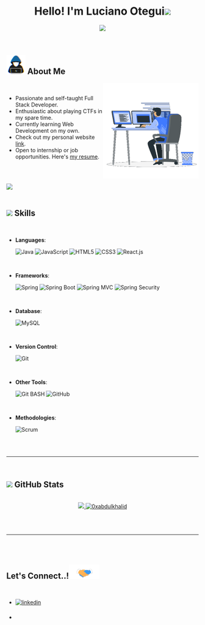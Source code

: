 <h1 align="center"><b>Hello! I'm Luciano Otegui</b><img src="https://media.giphy.com/media/hvRJCLFzcasrR4ia7z/giphy.gif" width="35"></h1>
<!-- Comment -->

<p align="center">
  <a href="https://github.com/DenverCoder1/readme-typing-svg"><img src="https://readme-typing-svg.herokuapp.com?font=Time+New+Roman&color=cyan&size=25&center=true&vCenter=true&width=600&height=100&lines=Hello!+I'm+a+software+development;Passionate+about+Java,+Spring,+HTML,+CSS,+JavaScript,+React.js,+Git,+and+MySQL;Self-taught+and+constantly+seeking+growth"></a>
</p>

<br>

## <img src="https://github.com/0xAbdulKhalid/0xAbdulKhalid/raw/main/assets/mdImages/about_me.gif" width="50px"> **About Me**

<img align="right" src="https://github.com/0xAbdulKhalid/0xAbdulKhalid/raw/main/assets/mdImages/Right_Side.gif" width="250px">

<br>

- Passionate and self-taught Full Stack Developer.
- Enthusiastic about playing CTFs in my spare time.
- Currently learning Web Development on my own.
- Check out my personal website [link]().
- Open to internship or job opportunities. Here's [my resume]().

<br><br>

<img src="https://user-images.githubusercontent.com/73097560/115834477-dbab4500-a447-11eb-908a-139a6edaec5c.gif"><br><br>

## <img src="https://media2.giphy.com/media/QssGEmpkyEOhBCb7e1/giphy.gif?cid=ecf05e47a0n3gi1bfqntqmob8g9aid1oyj2wr3ds3mg700bl&rid=giphy.gif" width="25"><b> Skills</b>

<br>

<p align="center">

- **Languages**:

    ![Java](https://img.shields.io/badge/Java-%23ED8B00.svg?style=for-the-badge&logo=java&logoColor=white)
    ![JavaScript](https://img.shields.io/badge/JavaScript-%23F7DF1E.svg?style=for-the-badge&logo=javascript&logoColor=black)
    ![HTML5](https://img.shields.io/badge/HTML5-%23E34F26.svg?style=for-the-badge&logo=html5&logoColor=white)
    ![CSS3](https://img.shields.io/badge/CSS3-%231572B6.svg?style=for-the-badge&logo=css3&logoColor=white)
    ![React.js](https://img.shields.io/badge/React.js-%2320232A.svg?style=for-the-badge&logo=react&logoColor=61DAFB)

<br>

- **Frameworks**:

    ![Spring](https://img.shields.io/badge/Spring-%236DB33F.svg?style=for-the-badge&logo=spring&logoColor=white)
    ![Spring Boot](https://img.shields.io/badge/Spring%20Boot-%236DB33F.svg?style=for-the-badge&logo=spring&logoColor=white)
    ![Spring MVC](https://img.shields.io/badge/Spring%20MVC-%236DB33F.svg?style=for-the-badge&logo=spring&logoColor=white)
    ![Spring Security](https://img.shields.io/badge/Spring%20Security-%236DB33F.svg?style=for-the-badge&logo=spring&logoColor=white)

<br>

- **Database**:

    ![MySQL](https://img.shields.io/badge/MySQL-%234479A1.svg?style=for-the-badge&logo=mysql&logoColor=white)

<br>

- **Version Control**:

    ![Git](https://img.shields.io/badge/Git-%23F05033.svg?style=for-the-badge&logo=git&logoColor=white)

<br>

- **Other Tools**:

    ![Git BASH](https://img.shields.io/badge/Git%20BASH-%23121011.svg?style=for-the-badge&logo=git&logoColor=white)
    ![GitHub](https://img.shields.io/badge/GitHub-%23121011.svg?style=for-the-badge&logo=github&logoColor=white)

<br>

- **Methodologies**:

    ![Scrum](https://img.shields.io/badge/Scrum-%230A0A0A.svg?style=for-the-badge&logo=scrum&logoColor=white)

</p>

<br>
<br>

-----

<br>

## <img src="https://media.giphy.com/media/iY8CRBdQXODJSCERIr/giphy.gif" width="35"><b> GitHub Stats </b>

<br>

<div align="center">

<a href="https://github.com/0xabdulkhalid/">
  <img src="https://github-readme-stats.vercel.app/api?username=0xabdulkhalid&include_all_commits=true&count_private=true&show_icons=true&line_height=20&title_color=7A7ADB&icon_color=2234AE&text_color=D3D3D3&bg_color=0,000000,130F40" width="450"/>
  <img src="https://github-readme-stats.vercel.app/api/top-langs?username=0xabdulkhalid&show_icons=true&locale=en&layout=compact&line_height=20&title_color=7A7ADB&icon_color=2234AE&text_color=D3D3D3&bg_color=0,000000,130F40" width="375"  alt="0xabdulkhalid"/>

</a>
</div>

<br>
<br>
<br>

-----

<br>
<br>

## <b> Let's Connect..!</b><img src="https://github.com/0xAbdulKhalid/0xAbdulKhalid/raw/main/assets/mdImages/handshake.gif" width="80">
<br>

<div align='left'>

<ul>

<li>
<a href="https://linkedin.com/in/luciano-otegui" target="_blank">
<img src="https://img.shields.io/badge/linkedin:  Luciano Otegui-%2300acee.svg?color=405DE6&style=for-the-badge&logo=linkedin&logoColor=white" alt=linkedin style="margin-bottom: 5px;"/>
</a>
</li>

<br>

<li>
<a href="https://twitter.com/0xabdulkhalid" target="_blank">
<img src="



